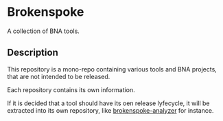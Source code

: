 # Brokenspoke

A collection of BNA tools.

## Description

This repository is a mono-repo containing various tools and BNA projects, that
are not intended to be released.

Each repository contains its own information.

If it is decided that a tool should have its oen release lyfecycle, it will be
extracted into its own repository, like [brokenspoke-analyzer] for instance.

[brokenspoke-analyzer]: https://github.com/PeopleForBikes/brokenspoke-analyzer
